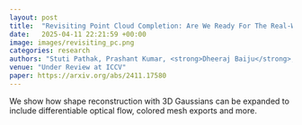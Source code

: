 ```yaml
---
layout: post
title:  "Revisiting Point Cloud Completion: Are We Ready For The Real-World?"
date:   2025-04-11 22:21:59 +00:00
image: images/revisiting_pc.png
categories: research
authors: "Stuti Pathak, Prashant Kumar, <strong>Dheeraj Baiju</strong>, Nicholus Mboga, Gunther Steenackers, Rudi Penne"
venue: "Under Review at ICCV"
paper: https://arxiv.org/abs/2411.17580
---
```

We show how shape reconstruction with 3D Gaussians can be expanded to include differentiable optical flow, colored mesh exports and more. 